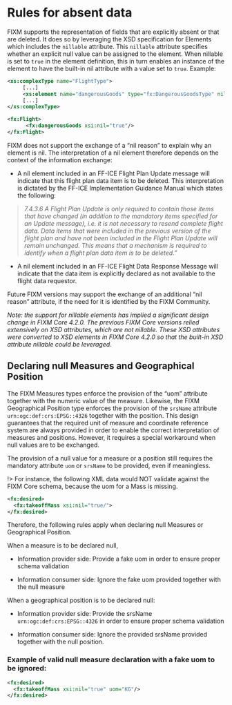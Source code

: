 # Rules for absent data

FIXM supports the representation of fields that are explicitly absent or
that are deleted. It does so by leveraging the XSD specification for
Elements which includes the `nillable` attribute. This `nillable`
attribute specifies whether an explicit null value can be assigned to
the element. When nillable is set to `true` in the element definition,
this in turn enables an instance of the element to have the built-in nil
attribute with a value set to `true`. Example:

```xml
<xs:complexType name="FlightType">
     [...]
     <xs:element name="dangerousGoods" type="fx:DangerousGoodsType" nillable="true" [...]>
     [...]
</xs:complexType>
```

```xml
<fx:Flight>
      <fx:dangerousGoods xsi:nil="true"/>
</fx:Flight>
```

FIXM does not support the exchange of a “nil reason” to explain why an
element is nil. The interpretation of a nil element therefore depends on
the context of the information exchange:

-   A nil element included in an FF-ICE Flight Plan Update message will
    indicate that this flight plan data item is to be deleted. This
    interpretation is dictated by the FF-ICE Implementation Guidance
    Manual which states the following:

> *7.4.3.6 A Flight Plan Update is only required to contain those items
> that have changed (in addition to the mandatory items specified for an
> Update message), i.e. it is not necessary to resend complete flight
> data. Data items that were included in the previous version of the
> flight plan and have not been included in the Flight Plan Update will
> remain unchanged. This means that a mechanism is required to identify
> when a flight plan data item is to be deleted.”*

-   A nil element included in an FF-ICE Flight Data Response Message
    will indicate that the data item is explicitly declared as not
    available to the flight data requestor.

Future FIXM versions may support the exchange of an additional “nil
reason” attribute, if the need for it is identified by the FIXM
Community.

*Note: the support for nillable elements has implied a significant
design change in FIXM Core 4.2.0. The previous FIXM Core versions relied
extensively on XSD attributes, which are not nillable. These XSD
attributes were converted to XSD elements in FIXM Core 4.2.0 so that the
built-in XSD attribute nillable could be leveraged.*

## Declaring null Measures and Geographical Position

The FIXM Measures types enforce the provision of the “uom” attribute
together with the numeric value of the measure. Likewise, the FIXM
Geographical Position type enforces the provision of the `srsName`
attribute `urn:ogc:def:crs:EPSG::4326` together with the position. This
design guarantees that the required unit of measure and coordinate
reference system are always provided in order to enable the correct
interpretation of measures and positions. However, it requires a special
workaround when null values are to be exchanged.

The provision of a null value for a measure or a position still requires
the mandatory attribute `uom` or `srsName` to be provided, even if
meaningless.

!> For instance, the following XML data would NOT validate
against the FIXM Core schema, because the uom for a Mass is missing.

```xml
<fx:desired>
  <fx:takeoffMass xsi:nil="true/">
</fx:desired>
```

Therefore, the following rules apply when declaring null Measures or
Geographical Position.

When a measure is to be declared null,

-   Information provider side: Provide a fake uom in order to ensure
    proper schema validation

-   Information consumer side: Ignore the fake uom provided together
    with the null measure

When a geographical position is to be declared null:

-   Information provider side: Provide the srsName
    `urn:ogc:def:crs:EPSG::4326` in order to ensure proper schema
    validation

-   Information consumer side: Ignore the provided srsName provided
    together with the null position.

### Example of valid null measure declaration with a fake uom to be ignored:

```xml
<fx:desired>
  <fx:takeoffMass xsi:nil="true" uom="KG"/>
</fx:desired>
```
